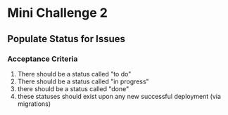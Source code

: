 # Mini Challenge 2

## Populate Status for Issues


### Acceptance Criteria
1. There should be a status called "to do"
2. There should be a status called "in progress"
3. there should be a status called "done"
4. these statuses should exist upon any new successful deployment  (via migrations)